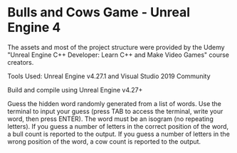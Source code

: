 # Bulls and Cows Game - Unreal Engine 4

The assets and most of the project structure were provided by the Udemy "Unreal Engine C++ Developer: Learn C++ and Make Video Games" course creators.

Tools Used: Unreal Engine v4.27.1 and Visual Studio 2019 Community

Build and compile using Unreal Engine v4.27+

Guess the hidden word randomly generated from a list of words. Use the terminal to input your guess (press TAB to access the terminal, write your word, then press ENTER). The word must be an isogram (no repeating letters). If you guess a number of letters in the correct position of the word, a bull count is reported to the output. If you guess a number of letters in the wrong position of the word, a cow count is reported to the output.

